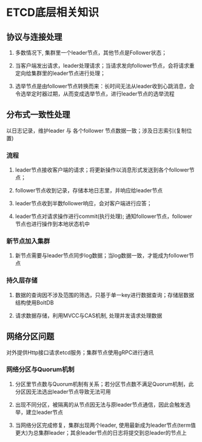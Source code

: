 # ETCD底层相关知识

## 协议与连接处理

1. 多数情况下, 集群里一个leader节点，其他节点是Follower状态；

2. 当客户端发出请求，leader处理请求；当请求发向follower节点，会将请求重定向给集群里的leader节点进行处理；

3. 选举节点是由follower节点转换而来：长时间无法从leader收到心跳消息，会令选举定时器过期，从而变成选举节点，进行leader节点的选举流程

## 分布式一致性处理

以日志记录，维护leader 与 各个follower 节点数据一致；涉及日志索引(复制位置)

### 流程

1. leader节点接收客户端的请求；将更新操作以消息形式发送到各个follower节点；

2. follower节点收到记录，存储本地日志里，并响应给leader节点

3. leader节点收到半数follower响应，会对客户端进行应答；

4. leader节点对请求操作进行commit(执行处理); 通知follower节点，follower节点也进行操作到本地状态机中

### 新节点加入集群

1. 新节点需要与leader节点同步log数据；当log数据一致，才能成为follower节点

### 持久层存储

1. 数据的查询因不涉及范围的筛选，只基于单一key进行数据查询；存储层数据结构使用BoltDB

2. 请求数据存储，利用MVCC与CAS机制, 处理并发请求处理数据

## 网络分区问题

对外提供Http接口请求etcd服务；集群节点使用gRPC进行通讯

### 网络分区与Quorum机制

1. 分区里节点数与Quorum机制有关系；若分区节点数不满足Quorum机制，此分区因无法选出leader节点导致无法可用

2. 出现不同分区，被隔离的从节点因无法与原leader节点通信，因此会触发选举，建立leader节点

3. 当网络分区完成修复，集群出现两个leader, 使用最新成为leader节点(term值更大)为总集群leader；其余leader节点的日志将提交到总leader的节点上


